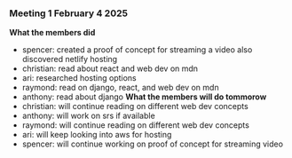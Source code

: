 ### Meeting 1 February 4 2025
**What the members did**
- spencer: created a proof of concept for streaming a video also discovered netlify hosting
- christian: read about react and web dev on mdn
- ari: researched hosting options
- raymond: read on django, react, and web dev on mdn
- anthony: read about django
**What the members will do tommorow**
- christian: will continue reading on different web dev concepts
- anthony: will work on srs if available
- raymond: will continue reading on different web dev concepts
- ari: will keep looking into aws for hosting
- spencer: will continue working on proof of concept for streaming video
